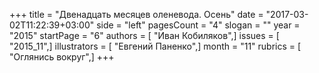 +++
title = "Двенадцать месяцев оленевода. Осень"
date = "2017-03-02T11:22:39+03:00"
side = "left"
pagesCount = "4"
slogan = ""
year = "2015"
startPage = "6"
authors = [ "Иван Кобиляков",]
issues = [ "2015_11",]
illustrators = [ "Евгений Паненко",]
month = "11"
rubrics = [ "Оглянись вокруг",]
+++
